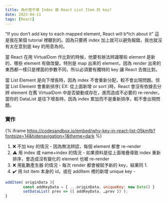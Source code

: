 ```yaml
---
title: 為什麼不用 Index 做 React List Item 的 key?
date: 2023-04-11
tags: [React]
---
```


“If you don’t add key to each mapped element, React will b\*tch about it” 這是我在某個 tutorial 裡聽到的。因為只要將 index 加上就可以避免報錯，我也就沒有太在意到底 key 的用意為何。

當 React 在用 VirtualDom 作比對的時候，他要有辦法辨識哪些 element 是新的、哪些 element 有做改變。特別是 map 出來的 element，因為 render 出來的東西都一樣只是裡面的參數不同，所以必須要有獨特的 key 讓 React 去做比對。

<!--more-->

當 List Element 是向下增長時，因為 index 不會重新分配，較不會出現問題。但當 List Element 會重新排序( EX: 從上面新增 or sort )時，React 會沒有依據去分辨 element 在舊 VirtualDom 中是否變動或存在，進而造成不必要的 re-render。當你的 DataList 是往下增長時，因為 index 累加而不是重新排序，較不會出現問題。

### 實作

{% iframe https://codesandbox.io/embed/why-key-in-react-list-05kmfb?fontsize=14&hidenavigation=1&theme=dark  %}

<!-- [React App](https://05kmfb.csb.app/) -->

1. ❌ 不加 key 的情況 - 因為無法辨認，每個 element 都會 re-render
2. ⚠️ 用 index 或 name+index 的情況 - 如果資料是從上面堆疊導致 index 重新排序，會造成沒有變化的 element 也被 re-render
3. ❌ 用亂數產生器 的情況 - 每次 render 都會被賦予新的 key，結果同 1.
4. ✔️ 用 list item 本身的 id，或在 addItem 裡的新增 unique key -

```jsx
addItem( originData ){
		const addKeyData = { ...originData, uniqueKey: new Date() }
		setDataList( prev => ([ addKeyData, …prev ]) );
}
```
